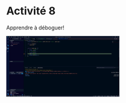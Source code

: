 # Activité 8

Apprendre à déboguer!

<img
  src="debug.JPG"
  alt="Capture d'écran"
  title="Capture d'écran"
  style="display: inline-block; margin: 0 auto; max-width: 300px">